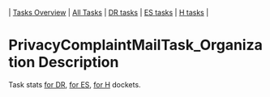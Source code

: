 | [Tasks Overview](../tasks-overview.md) | [All Tasks](../alltasks.md) | [DR tasks](../docket-DR/tasklist.md) | [ES tasks](../docket-ES/tasklist.md) | [H tasks](../docket-H/tasklist.md) |
# PrivacyComplaintMailTask_Organization Description

Task stats [for DR](../docket-DR/PrivacyComplaintMailTask_Organization.md), [for ES](../docket-ES/PrivacyComplaintMailTask_Organization.md), [for H](../docket-H/PrivacyComplaintMailTask_Organization.md) dockets.

